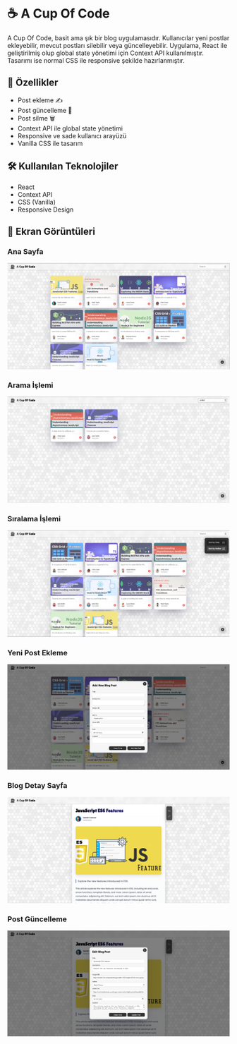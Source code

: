 # ☕ A Cup Of Code

A Cup Of Code, basit ama şık bir blog uygulamasıdır. Kullanıcılar yeni postlar ekleyebilir, mevcut postları silebilir veya güncelleyebilir. Uygulama, React ile geliştirilmiş olup global state yönetimi için Context API kullanılmıştır. Tasarımı ise normal CSS ile responsive şekilde hazırlanmıştır.

## 🚀 Özellikler

- Post ekleme ✍️  
- Post güncelleme 📝  
- Post silme 🗑️  
- Context API ile global state yönetimi  
- Responsive ve sade kullanıcı arayüzü  
- Vanilla CSS ile tasarım

## 🛠️ Kullanılan Teknolojiler

- React
- Context API
- CSS (Vanilla)
- Responsive Design

## 📸 Ekran Görüntüleri

### Ana Sayfa
![Ana Sayfa](./screenshots/bloghomepage.png)

### Arama İşlemi
![Arama İşlemi](./screenshots/blogsearching.png)

### Sıralama İşlemi
![Sıralama İşlemi](./screenshots/blogsorting.png)

### Yeni Post Ekleme
![Yeni Post](./screenshots/addingnewpost.png)

### Blog Detay Sayfa
![Blog Detay Sayfa](./screenshots/blogdetailpage.png)

### Post Güncelleme
![Post Güncelleme](./screenshots/editcurrentpost.png)

